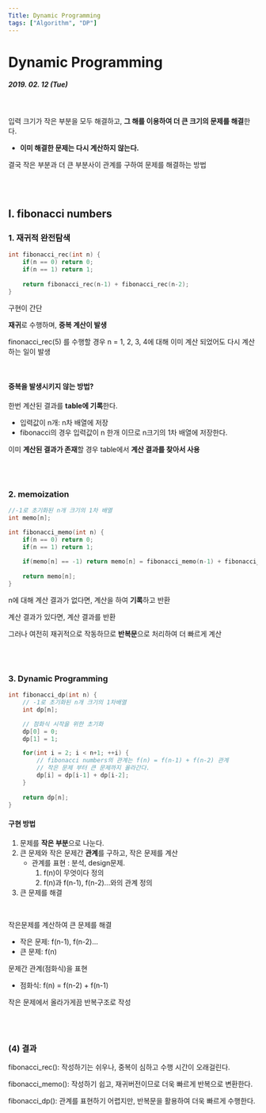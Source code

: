 ```yaml
---
Title: Dynamic Programming
tags: ["Algorithm", "DP"]
---
```




# Dynamic Programming

##### 2019. 02. 12 (Tue)

<br>

입력 크기가 작은 부분을 모두 해결하고, **그 해를 이용하여 더 큰 크기의 문제를 해결**한다.

- **이미 해결한 문제는 다시 계산하지 않는다.**

결국 작은 부분과 더 큰 부분사이 관계를 구하여 문제를 해결하는 방법

<br>

<br>

## I. fibonacci numbers

### 1. 재귀적 완전탐색

```c++
int fibonacci_rec(int n) {
	if(n == 0) return 0;
    if(n == 1) return 1;
    
    return fibonacci_rec(n-1) + fibonacci_rec(n-2);
}
```

구현이 간단

**재귀**로 수행하며, **중복 계산이 발생**

finonacci_rec(5) 를 수행할 경우 n = 1, 2, 3, 4에 대해 이미 계산 되었어도 다시 계산하는 일이 발생

<br>

#### 중복을 발생시키지 않는 방법?

한번 계산된 결과를 **table에 기록**한다.
- 입력값이 n개: n차 배열에 저장
- fibonacci의 경우 입력값이 n 한개 이므로 n크기의 1차 배열에 저장한다.

이미 **계산된 결과가 존재**할 경우 table에서 **계산 결과를 찾아서 사용**

<br>

<br>

### 2. memoization

```c++
//-1로 초기화된 n개 크기의 1차 배열
int memo[n];

int fibonacci_memo(int n) {
    if(n == 0) return 0;
    if(n == 1) return 1;
    
	if(memo[n] == -1) return memo[n] = fibonacci_memo(n-1) + fibonacci_memo(n-2);
    
    return memo[n];
}
```

n에 대해 계산 결과가 없다면, 계산을 하여 **기록**하고 반환

계산 결과가 있다면, 계산 결과를 반환

그러나 여전히 재귀적으로 작동하므로 **반복문**으로 처리하여 더 빠르게 계산

<br>

<br>

### 3. Dynamic Programming

```c++
int fibonacci_dp(int n) {
	// -1로 초기화된 n개 크기의 1차배열
    int dp[n];

    // 점화식 시작을 위한 초기화
    dp[0] = 0;
    dp[1] = 1;

    for(int i = 2; i < n+1; ++i) {
        // fibonacci numbers의 관계는 f(n) = f(n-1) + f(n-2) 관계
        // 작은 문제 부터 큰 문제까지 올라간다.
        dp[i] = dp[i-1] + dp[i-2];
    }
    
    return dp[n];
}
```

#### 구현 방법

1. 문제를 **작은 부분**으로 나눈다.
2. 큰 문제와 작은 문제간 **관계**를 구하고, 작은 문제를 계산
   - 관계를 표현 : 분석, design문제.
     1. f(n)이 무엇이다 정의
     2. f(n)과 f(n-1), f(n-2)...와의 관계 정의
3. 큰 문제를 해결

<br>

작은문제를 계산하여 큰 문제를 해결
- 작은 문제: f(n-1), f(n-2)...
- 큰 문제: f(n)

문제간 관계(점화식)을 표현

- 점화식: f(n) = f(n-2) + f(n-1)

작은 문제에서 올라가게끔 반복구조로 작성

<br>

<br>

### (4) 결과

fibonacci_rec(): 작성하기는 쉬우나, 중복이 심하고 수행 시간이 오래걸린다.

fibonacci_memo(): 작성하기 쉽고, 재귀버전이므로 더욱 빠르게 반복으로 변환한다.

fibonacci_dp(): 관계를 표현하기 어렵지만, 반복문을 활용하여 더욱 빠르게 수행한다.